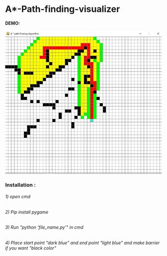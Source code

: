 # A*-Path-finding-visualizer

#### DEMO:



![](path.png)

### Installation :

###### 1) open cmd 

###### 2) Pip install pygame

###### 3) Run "python 'file_name.py'" in cmd

###### 4) Place start point "dark blue" and end point "light blue" and make barrier if you want "black color"
